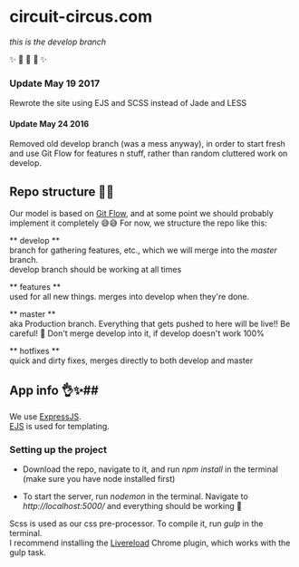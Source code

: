 # circuit-circus.com
*this is the develop branch*  


✨ 🎪 🎪 🎪 ✨

### Update May 19 2017 ###
Rewrote the site using EJS and SCSS instead of Jade and LESS

#### Update May 24 2016 ####
Removed old develop branch (was a mess anyway), in order to start fresh and use Git Flow for features n stuff, rather than random cluttered work on develop.  


## Repo structure 🌲🌳 ##

Our model is based on [Git Flow](http://nvie.com/posts/a-successful-git-branching-model/), and at some point we should probably implement it completely 😅😅 For now, we structure the repo like this:

** develop **  
branch for gathering features, etc., which we will merge into the *master* branch.  
develop branch should be working at all times

** features **  
used for all new things. merges into develop when they're done.

** master **  
aka Production branch. Everything that gets pushed to here will be live!! Be careful! 🙏 Don't merge develop into it, if develop doesn't work 100%

** hotfixes **  
quick and dirty fixes, merges directly to both develop and master


## App info 👌✨️##

We use [ExpressJS](http://expressjs.com/).  
 [EJS](http://www.embeddedjs.com/) is used for templating.

### Setting up the project ###
- Download the repo, navigate to it, and run *npm install* in the terminal  
(make sure you have node installed first)

- To start the server, run *nodemon* in the terminal. Navigate to *http://localhost:5000/* and everything should be working 🙏   
 
Scss is used as our css pre-processor. To compile it, run *gulp* in the terminal.  
I recommend installing the [Livereload](https://chrome.google.com/webstore/detail/livereload/jnihajbhpnppcggbcgedagnkighmdlei) Chrome plugin, which works with the gulp task.
